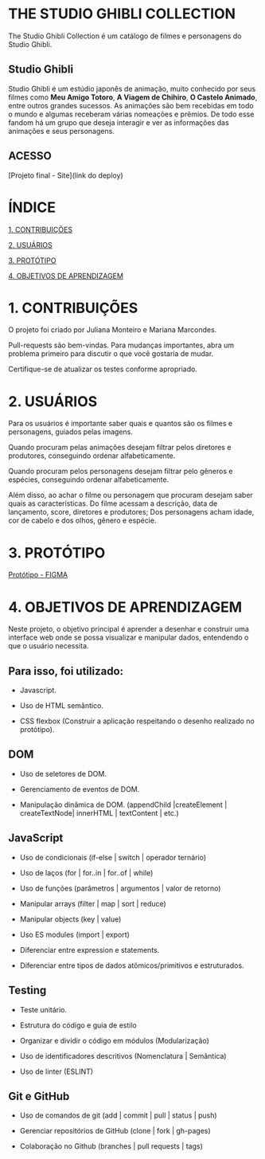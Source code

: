 # THE STUDIO GHIBLI COLLECTION
The Studio Ghibli Collection é um catálogo de filmes e personagens do Studio Ghibli. 

## Studio Ghibli
Studio Ghibli é um estúdio japonês de animação, muito
conhecido por seus filmes como **Meu Amigo Totoro**,
**A Viagem de Chihiro**, **O Castelo Animado**, entre outros grandes sucessos.
As animações são bem recebidas em todo o mundo e algumas receberam
várias nomeações e prêmios. De todo esse fandom há um grupo que deseja
interagir e ver as informações das animações e seus personagens.

## ACESSO
[Projeto final - Site](link do deploy)

# ÍNDICE
[1. CONTRIBUIÇÕES](#1-contribuicoes)

[2. USUÁRIOS](#2-usuarios)

[3. PROTÓTIPO](#3-prototipo)

[4. OBJETIVOS DE APRENDIZAGEM](#4-objetivos-de-aprendizagem)

# 1. CONTRIBUIÇÕES
O projeto foi criado por Juliana Monteiro e Mariana Marcondes. 

Pull-requests são bem-vindas. Para mudanças importantes, abra um problema primeiro para discutir o que você gostaria de mudar.

Certifique-se de atualizar os testes conforme apropriado.
# 2. USUÁRIOS
Para os usuários é importante saber quais e quantos são os filmes e personagens, guiados pelas imagens.

Quando procuram pelas animações desejam filtrar pelos diretores e produtores, conseguindo ordenar alfabeticamente. 

Quando procuram pelos personagens desejam filtrar pelo gêneros e espécies, conseguindo ordenar alfabeticamente. 

Além disso, ao achar o filme ou personagem que procuram desejam saber quais as características. Do filme acessam a descrição, data de lançamento, score, diretores e produtores; Dos personagens acham idade, cor de cabelo e dos olhos, gênero e espécie. 
 
# 3. PROTÓTIPO
[Protótipo - FIGMA](https://www.figma.com/file/b6xHNBIhvOnxoEDV33lGMf/Projeto-Ghibli?node-id=0%3A817)

# 4. OBJETIVOS DE APRENDIZAGEM
Neste projeto, o objetivo principal é aprender a desenhar e construir uma interface web onde se possa visualizar e manipular dados, entendendo o que o usuário necessita.

## Para isso, foi utilizado:

- Javascript.

- Uso de HTML semântico.

- CSS flexbox (Construir a aplicação respeitando o desenho realizado no protótipo).

## DOM 
- Uso de seletores de DOM.

- Gerenciamento de eventos de DOM.

- Manipulação dinâmica de DOM. (appendChild |createElement | createTextNode| innerHTML | textContent | etc.)

## JavaScript

- Uso de condicionais (if-else | switch | operador ternário)

- Uso de laços (for | for..in | for..of | while)

- Uso de funções (parâmetros | argumentos | valor de retorno)

- Manipular arrays (filter | map | sort | reduce)

- Manipular objects (key | value)

- Uso ES modules (import | export)

- Diferenciar entre expression e statements.

- Diferenciar entre tipos de dados atômicos/primitivos e estruturados.

## Testing

- Teste unitário.

- Estrutura do código e guia de estilo

- Organizar e dividir o código em módulos (Modularização)

- Uso de identificadores descritivos (Nomenclatura | Semântica)

- Uso de linter (ESLINT)

## Git e GitHub

- Uso de comandos de git (add | commit | pull | status | push)

- Gerenciar repositórios de GitHub (clone | fork | gh-pages)

- Colaboração no Github (branches | pull requests | tags)
